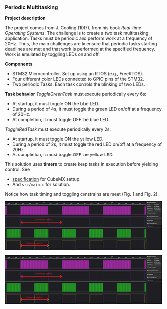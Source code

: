### Periodic Multitasking

**Project description**

The project comes from J. Cooling (1017), from his book *Real-time Operating Systems*. The challenge is to create a two task multitasking application. Tasks must be periodic and perform work at a frequency of 20Hz. Thus, the main challenges are to ensure that periodic tasks starting deadlines are met and that work is performed at the specified frequency. Work is emulated by toggling LEDs on and off.  

**Components**
- STM32 Microcontroller. Set up using an RTOS (e.g., FreeRTOS).
- Four different color LEDs connected to GPIO pins of the STM32. 
- Two periodic Tasks. Each task controls the blinking of two LEDs.

**Task behavior**
*ToggleGreenTask* must execute periodically every 6s:
- At startup, it must toggle ON the blue LED. 
- During a period of 4s, it must toggle the green LED on/off at a frequency of 20Hz. 
- At completion, it must toggle OFF the blue LED. 

*ToggleRedTask* must execute periodically every 2s:
- At startup, it must toggle ON the yellow LED.
- During a period of 2s, it must toggle the red LED on/off at a frequency of 20Hz.
- At completion, it must toggle OFF the yellow LED. 

This solution uses **timers** to create keep tasks in execution before yielding control. See
- [specification](https://github.com/ahiralesc/RTOS/blob/main/F767ZIT6/2_Synchronization/Task_mgmt_PPM_Delay_F7/Task_mgmt_PPM_Delay_F7.pdf) for CubeMX settup. 
- And ```src/main.c``` for solution.

Notice how task timing and toggling constrains are meet (Fig. 1 and Fig. 2).

![Trace 1](img/trace1.png "Fig 1. Task timing constraints")

![Trace 1](img/trace1.png "Fig 2. Task toggling rate constraints")
